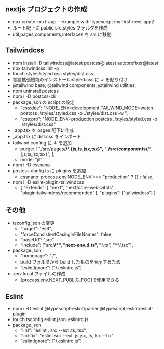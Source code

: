 ## nextjs プロジェクトの作成

- npx create-next-app --example with-typescript my-first-next-app2
- ルート配下に public,src,styles フォルダを作成
- util,pages,components,interfaces を src に移動

## Tailwindcss

- npm install -D tailwindcss@latest postcss@latest autoprefixer@latest
- npx tailwindcss init -p
- touch styles/styled.css styles/dist.css
- 言語拡張機能のインストール:styled.css に ↓ を貼り付け
- @tailwind base;
  @tailwind components;
  @tailwind utilities;
- npm uninstall postcss
- npm i -D postcss-cli
- package.json の script の設定
  - "css:dev": "NODE_ENV=development TAILWIND_MODE=watch postcss ./styles/styled.css -o ./styles/dist.css -w ",
  - "css:pro": "NODE_ENV=production postcss ./styles/styled.css -o ./styles/dist.css"
- \_app.tsx を pages 配下に作成
- \_app.tsx に dist.css をインポート
- tailwind.confing に ↓ を追加
  - purge: [
    "./src/pages/**/*.{js,ts,jsx,tsx}",
    "./src/components/**/*.{js,ts,jsx,tsx}",
    ],
  - mode: "jit"
- npm i -D cssnano
- postcss.config.ts に plugins を追加
  - cssnano: process.env.NODE_ENV === "production" ? {} : false,
- npm i -D eslint-plugin-tailwindcss
  - {
    "extends": [
    "next",
    "next/core-web-vitals",
    "plugin:tailwindcss/recommended"
    ],
    "plugins": ["tailwindcss"]
    }

## その他

- tsconfig.json の変更
  - "target": "es6",
  - "forceConsistentCasingInFileNames": false,
  - "baseUrl": "src"
  - "include": ["src/**/*", "next-env.d.ts", "**/*.ts", "**/*.tsx"],
- package.json
  - "homepage": "./",
  - build フォルダから build したものを表示するため
  - "eslintIgnore": ["/.eslintrc.js"]
- .env.local ファイルの作成
  - {process.env.NEXT_PUBLIC_FOO}で使用できる

## Eslint

- npm i -D eslint @typescript-eslint/parser @typescript-eslint/eslint-plugin
- touch tsconfig.eslint.json .eslintrc.js
- package.json
  - "lint": "eslint . src --ext .ts,.tsx",
  - "lint:fix": "eslint src --ext .js,jsx,.ts,.tsx --fix"
  - "eslintIgnore": ["/.eslintrc.js"]
